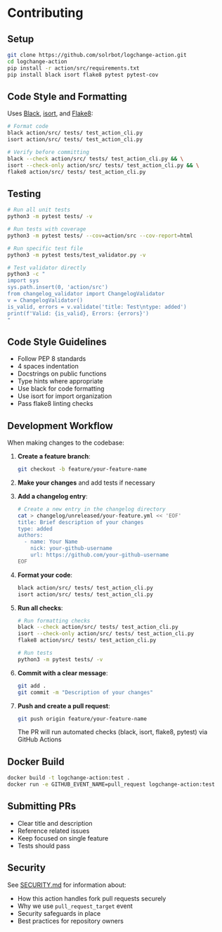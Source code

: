 # Contributing

## Setup

```bash
git clone https://github.com/solrbot/logchange-action.git
cd logchange-action
pip install -r action/src/requirements.txt
pip install black isort flake8 pytest pytest-cov
```

## Code Style and Formatting

Uses [Black](https://github.com/psf/black), [isort](https://pycqa.github.io/isort/), and [Flake8](https://flake8.pycqa.org/):

```bash
# Format code
black action/src/ tests/ test_action_cli.py
isort action/src/ tests/ test_action_cli.py

# Verify before committing
black --check action/src/ tests/ test_action_cli.py && \
isort --check-only action/src/ tests/ test_action_cli.py && \
flake8 action/src/ tests/ test_action_cli.py
```

## Testing

```bash
# Run all unit tests
python3 -m pytest tests/ -v

# Run tests with coverage
python3 -m pytest tests/ --cov=action/src --cov-report=html

# Run specific test file
python3 -m pytest tests/test_validator.py -v

# Test validator directly
python3 -c "
import sys
sys.path.insert(0, 'action/src')
from changelog_validator import ChangelogValidator
v = ChangelogValidator()
is_valid, errors = v.validate('title: Test\ntype: added')
print(f'Valid: {is_valid}, Errors: {errors}')
"
```

## Code Style Guidelines

- Follow PEP 8 standards
- 4 spaces indentation
- Docstrings on public functions
- Type hints where appropriate
- Use black for code formatting
- Use isort for import organization
- Pass flake8 linting checks

## Development Workflow

When making changes to the codebase:

1. **Create a feature branch**:
   ```bash
   git checkout -b feature/your-feature-name
   ```

2. **Make your changes** and add tests if necessary

3. **Add a changelog entry**:
   ```bash
   # Create a new entry in the changelog directory
   cat > changelog/unreleased/your-feature.yml << 'EOF'
   title: Brief description of your changes
   type: added
   authors:
     - name: Your Name
       nick: your-github-username
       url: https://github.com/your-github-username
   EOF
   ```

4. **Format your code**:
   ```bash
   black action/src/ tests/ test_action_cli.py
   isort action/src/ tests/ test_action_cli.py
   ```

5. **Run all checks**:
   ```bash
   # Run formatting checks
   black --check action/src/ tests/ test_action_cli.py
   isort --check-only action/src/ tests/ test_action_cli.py
   flake8 action/src/ tests/ test_action_cli.py

   # Run tests
   python3 -m pytest tests/ -v
   ```

6. **Commit with a clear message**:
   ```bash
   git add .
   git commit -m "Description of your changes"
   ```

7. **Push and create a pull request**:
   ```bash
   git push origin feature/your-feature-name
   ```

   The PR will run automated checks (black, isort, flake8, pytest) via GitHub Actions

## Docker Build

```bash
docker build -t logchange-action:test .
docker run -e GITHUB_EVENT_NAME=pull_request logchange-action:test
```

## Submitting PRs

- Clear title and description
- Reference related issues
- Keep focused on single feature
- Tests should pass

## Security

See [SECURITY.md](SECURITY.md) for information about:
- How this action handles fork pull requests securely
- Why we use `pull_request_target` event
- Security safeguards in place
- Best practices for repository owners

